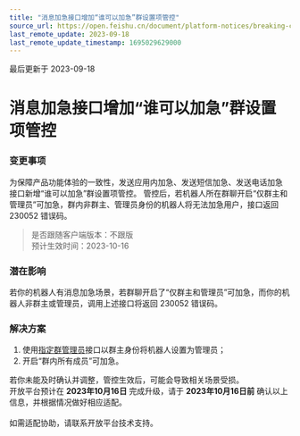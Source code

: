 ```yaml
---
title: "消息加急接口增加“谁可以加急”群设置项管控"
source_url: https://open.feishu.cn/document/platform-notices/breaking-change/message-buzzing-apis-add-group-setting-control
last_remote_update: 2023-09-18
last_remote_update_timestamp: 1695029629000
---
```

最后更新于 2023-09-18

# 消息加急接口增加“谁可以加急”群设置项管控
### 变更事项
为保障产品功能体验的一致性，发送应用内加急、发送短信加急、发送电话加急 接口新增“谁可以加急”群设置项管控。 管控后，若机器人所在群聊开启“仅群主和管理员”可加急，群内非群主、管理员身份的机器人将无法加急用户，接口返回 230052 错误码。

> 是否跟随客户端版本：不跟版<br> 
> 预计生效时间：2023-10-16<br> 

### 潜在影响
若你的机器人有消息加急场景，若群聊开启了“仅群主和管理员”可加急，而你的机器人非群主或管理员，调用上述接口将返回 230052 错误码。

### 解决方案
1. 使用[指定群管理员](https://open.feishu.cn/document/uAjLw4CM/ukTMukTMukTM/reference/im-v1/chat-managers/add_managers)接口以群主身份将机器人设置为管理员；
2. 开启“群内所有成员”可加急。

若你未能及时确认并调整，管控生效后，可能会导致相关场景受损。<br>
开放平台预计在 **2023年10月16日** 完成升级，请于 **2023年10月16日前** 确认以上信息，并根据情况做好相应适配。<br>
<br> 如需适配协助，请联系开放平台技术支持。

